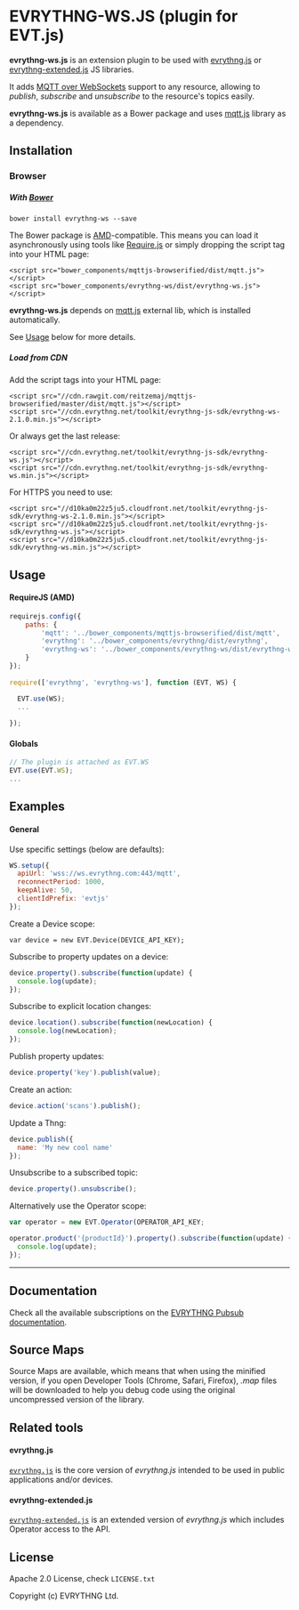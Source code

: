 # EVRYTHNG-WS.JS (plugin for EVT.js)

**evrythng-ws.js** is an extension plugin to be used with [evrythng.js](https://github.com/evrythng/evrythng.js) or 
[evrythng-extended.js](https://github.com/evrythng/evrythng-extended.js) JS libraries.

It adds [MQTT over WebSockets](http://www.hivemq.com/blog/mqtt-essentials-special-mqtt-over-websockets) support to 
any resource, allowing to *publish*, *subscribe* and *unsubscribe* to the resource's topics easily.

**evrythng-ws.js** is available as a Bower package and uses [mqtt.js](https://www.npmjs.com/package/mqtt) library as a dependency.

## Installation

### Browser

##### With [Bower](http://bower.io/)

    bower install evrythng-ws --save
    
The Bower package is [AMD](http://requirejs.org/docs/whyamd.html)-compatible. This means you can load 
it asynchronously using tools like [Require.js](http://requirejs.org/) or simply dropping the script tag 
into your HTML page:

    <script src="bower_components/mqttjs-browserified/dist/mqtt.js"></script>
    <script src="bower_components/evrythng-ws/dist/evrythng-ws.js"></script>

**evrythng-ws.js** depends on [mqtt.js](https://www.npmjs.com/package/mqtt) external lib, 
which is installed automatically.

See [Usage](#usage) below for more details.

##### Load from CDN

Add the script tags into your HTML page:

    <script src="//cdn.rawgit.com/reitzemaj/mqttjs-browserified/master/dist/mqtt.js"></script>
    <script src="//cdn.evrythng.net/toolkit/evrythng-js-sdk/evrythng-ws-2.1.0.min.js"></script>
 
Or always get the last release:

    <script src="//cdn.evrythng.net/toolkit/evrythng-js-sdk/evrythng-ws.js"></script>
    <script src="//cdn.evrythng.net/toolkit/evrythng-js-sdk/evrythng-ws.min.js"></script>
    
For HTTPS you need to use:

    <script src="//d10ka0m22z5ju5.cloudfront.net/toolkit/evrythng-js-sdk/evrythng-ws-2.1.0.min.js"></script>
    <script src="//d10ka0m22z5ju5.cloudfront.net/toolkit/evrythng-js-sdk/evrythng-ws.js"></script>
    <script src="//d10ka0m22z5ju5.cloudfront.net/toolkit/evrythng-js-sdk/evrythng-ws.min.js"></script>

## Usage

#### RequireJS (AMD)

```javascript
requirejs.config({
    paths: {
        'mqtt': '../bower_components/mqttjs-browserified/dist/mqtt',
        'evrythng': '../bower_components/evrythng/dist/evrythng',
        'evrythng-ws': '../bower_components/evrythng-ws/dist/evrythng-ws'
    }
});
    
require(['evrythng', 'evrythng-ws'], function (EVT, WS) {

  EVT.use(WS);
  ...
  
});
```

#### Globals

```javascript
// The plugin is attached as EVT.WS
EVT.use(EVT.WS);
...
```

## Examples

#### General

Use specific settings (below are defaults):

```javascript
WS.setup({
  apiUrl: 'wss://ws.evrythng.com:443/mqtt',
  reconnectPeriod: 1000,
  keepAlive: 50,
  clientIdPrefix: 'evtjs'
});
```

Create a Device scope:

```
var device = new EVT.Device(DEVICE_API_KEY);
```

Subscribe to property updates on a device:

```javascript
device.property().subscribe(function(update) {
  console.log(update);
});
```

Subscribe to explicit location changes:

```javascript
device.location().subscribe(function(newLocation) {
  console.log(newLocation);
});
```

Publish property updates:

```javascript
device.property('key').publish(value);
```

Create an action:

```javascript
device.action('scans').publish();
```

Update a Thng:

```javascript
device.publish({
  name: 'My new cool name'
});
```

Unsubscribe to a subscribed topic:

```javascript
device.property().unsubscribe();
```

Alternatively use the Operator scope:

```javascript
var operator = new EVT.Operator(OPERATOR_API_KEY;

operator.product('{productId}').property().subscribe(function(update) {
  console.log(update);
});
```

---

## Documentation

Check all the available subscriptions on the [EVRYTHNG Pubsub documentation](https://developers.evrythng.com/docs/pubsub).

## Source Maps

Source Maps are available, which means that when using the minified version, if you open 
Developer Tools (Chrome, Safari, Firefox), *.map* files will be downloaded to help you debug code using the 
original uncompressed version of the library.

## Related tools

#### evrythng.js

[`evrythng.js`](https://github.com/evrythng/evrythng.js) is the core version of *evrythng.js* intended to be used in 
public applications and/or devices.

#### evrythng-extended.js

[`evrythng-extended.js`](https://github.com/evrythng/evrythng-extended.js) is an extended version of *evrythng.js* which 
includes Operator access to the API.

## License

Apache 2.0 License, check `LICENSE.txt`

Copyright (c) EVRYTHNG Ltd.

